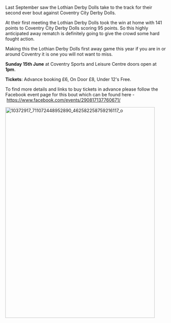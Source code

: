 <html><body><p>Last September saw the Lothian Derby Dolls take to the track for their second ever bout against Coventry City Derby Dolls.

At their first meeting the Lothian Derby Dolls took the win at home with 141 points to Coventry City Derby Dolls scoring 95 points. So this highly anticipated away rematch is definitely going to give the crowd some hard fought action.

Making this the Lothian Derby Dolls first away game this year if you are in or around Coventry it is one you will not want to miss.

<strong>Sunday 15th June</strong> at Coventry Sports and Leisure Centre doors open at <strong>1pm</strong>.

<strong>Tickets</strong>: Advance booking £6, On Door £8, Under 12's Free.

To find more details and links to buy tickets in advance please follow the Facebook event page for this bout which can be found here -  <a href="https://www.facebook.com/events/290817137760671/">https://www.facebook.com/events/290817137760671/</a>

<a href="/2014/06/10372917_711072448952890_462582258759216117_o.jpg"><img class="wp-image-3470 aligncenter" src="http://scottishrollerderbyblog.com/2014/06/10372917_711072448952890_462582258759216117_o.jpg?w=614" alt="10372917_711072448952890_462582258759216117_o" width="468" height="662"></a>

 

 

 </p></body></html>
